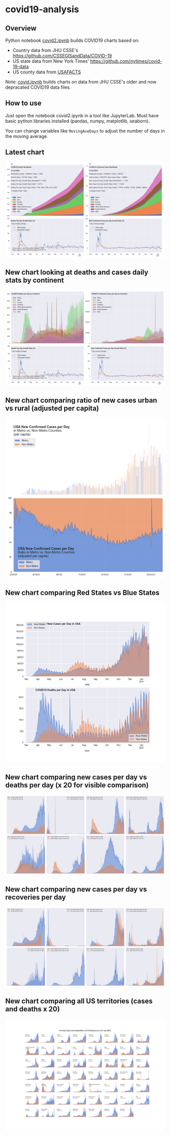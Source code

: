 # covid19-analysis

## Overview
Python notebook [covid2.ipynb](https://github.com/danlaw/covid19-analysis/blob/master/covid2.ipynb) builds COVID19 charts based on:
* Country data from JHU CSSE's https://github.com/CSSEGISandData/COVID-19
* US state data from New York Times' https://github.com/nytimes/covid-19-data
* US county data from [USAFACTS](https://usafacts.org/visualizations/coronavirus-covid-19-spread-map/)

Note: [covid.ipynb](https://github.com/danlaw/covid19-analysis/blob/master/covid.ipynb) builds charts on data from JHU CSSE's older and now depracated COVID19 data files.

## How to use
Just open the notebook covid2.ipynb in a tool like JupyterLab. Must have basic python libraries installed (pandas, numpy, matplotlib, seaborn).

You can change variables like ``MovingAveDays`` to adjust the number of days in the moving average.

## Latest chart
![Latest chart](charts/20210121-covid19-chart.png)

## New chart looking at deaths and cases daily stats by continent
![Comparison chart](charts/20210121-covid19-chart-perday.png)

## New chart comparing ratio of new cases urban vs rural (adjusted per capita)
![Urban rural per capita chart](charts/20210121-US-counties-urban-vs-rural-per-capita.png)

## New chart comparing Red States vs Blue States
![Red vs Blue chart](charts/20210121-compare-daily-red-vs-blue-states.png)

## New chart comparing new cases per day vs deaths per day (x 20 for visible comparison)
![Comparison chart](charts/20210121-comparison-chart.png)

## New chart comparing new cases per day vs recoveries per day
![Recovery chart](charts/20210121-comparison-recovery-chart.png)

## New chart comparing all US territories (cases and deaths x 20)
![Territories chart](charts/20210121-compare-US-territories.png)

